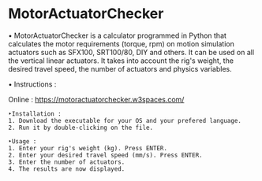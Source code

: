 # MotorActuatorChecker

• MotorActuatorChecker is a calculator programmed in Python that calculates the motor requirements (torque, rpm) on motion simulation actuators such as SFX100, SRT100/80, DIY and others. It can be used on all the vertical linear actuators. It takes into account the rig's weight, the desired travel speed, the number of actuators and physics variables.

• Instructions :

Online : https://motoractuatorchecker.w3spaces.com/

    ‣Installation :
    1. Download the executable for your OS and your prefered language.
    2. Run it by double-clicking on the file.

    ‣Usage :
    1. Enter your rig's weight (kg). Press ENTER.
    2. Enter your desired travel speed (mm/s). Press ENTER.
    3. Enter the number of actuators.
    4. The results are now displayed.

